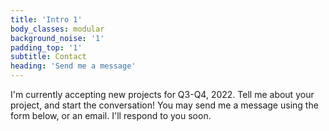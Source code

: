 ```yaml
---
title: 'Intro 1'
body_classes: modular
background_noise: '1'
padding_top: '1'
subtitle: Contact
heading: 'Send me a message'
---
```


I'm currently accepting new projects for Q3-Q4, 2022. Tell me about your project, and start the conversation! You may send me a message using the form below, or an email. I'll respond to you soon.